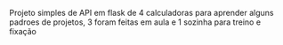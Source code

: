 Projeto simples de API em flask de 4 calculadoras para aprender alguns padroes de projetos, 3 foram feitas em aula e 1 sozinha para treino e fixação
